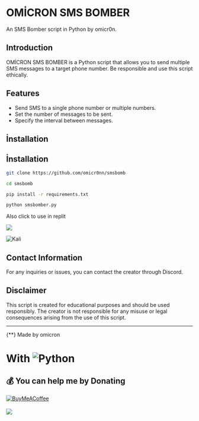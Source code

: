 # OMİCRON SMS BOMBER

An SMS Bomber script in Python by omicr0n.

## Introduction

OMİCRON SMS BOMBER is a Python script that allows you to send multiple SMS messages to a target phone number. Be responsible and use this script ethically.

## Features

- Send SMS to a single phone number or multiple numbers.
- Set the number of messages to be sent.
- Specify the interval between messages.

## İnstallation
## İnstallation
```bash
git clone https://github.com/omicr0nn/smsbomb
```
```bash
cd smsbomb
```
```bash
pip install -r requirements.txt
```
```bash
python smsbomber.py
```

Also click to use in replit
<p align="left"><a href="https://replit.com/@omicr0n/slowsmsbomber"><img src="https://skillicons.dev/icons?i=replit"></a></p>

![Kali](https://i.hizliresim.com/qd3u5by.png)

## Contact Information

For any inquiries or issues, you can contact the creator through Discord.

## Disclaimer

This script is created for educational purposes and should be used responsibly. The creator is not responsible for any misuse or legal consequences arising from the use of this script.

---

{**} Made by omicron



# With ![Python](https://img.shields.io/badge/python-3670A0?style=for-the-badge&logo=python&logoColor=ffdd54)

  ## 💰 You can help me by Donating
  [![BuyMeACoffee](https://img.shields.io/badge/Buy%20Me%20a%20Coffee-ffdd00?style=for-the-badge&logo=buy-me-a-coffee&logoColor=black)](https://www.buymeacoffee.com/omicr0n) 
####
[![](https://visitcount.itsvg.in/api?id=omicr0nn&icon=3&color=0)](https://visitcount.itsvg.in)
